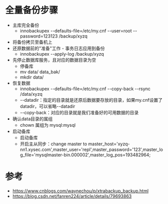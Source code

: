 # 全量备份步骤

* 主库完全备份
  - innobackupex --defaults-file=/etc/my.cnf --user=root --password=123123 /backup/xyzq
* 将备份拷贝至备机上
* 还原数据前的"准备"工作 - 事务日志应用到备份
  - innobackupex --apply-log /backup/xyzq
* 先停止数据库服务，且对应的数据目录为空
  - 停备库
  - mv data/ data_bak/
  - mkdir data/
* 恢复数据
  - innobackupex --defaults-file=/etc/my.cnf --copy-back --rsync /data/xyzq
  - --datadir：指定的目录就是还原后数据要存放的目录，如果my.cnf设置了datadir，可以省略--datadir
  - --copy-back：对应的目录就是我们准备好的可用数据的目录
* 确认data目录的属组
  - chown 属组为 mysql:mysql
* 启动备库
  - 启动备库
  - 开启主从同步：change master to master_host='xyzq-nn1.xysec.com',master_user='repl',master_password='123',master_log_file='mysqlmaster-bin.000002',master_log_pos=193482964;

# 参考

* https://www.cnblogs.com/waynechou/p/xtrabackup_backup.html
* https://blog.csdn.net/fanren224/article/details/79693863

